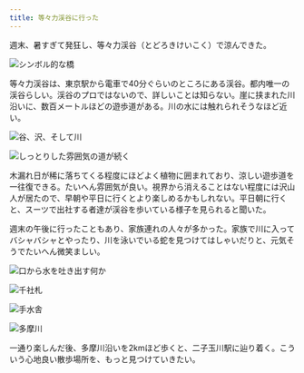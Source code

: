 ```yaml
---
title: 等々力渓谷に行った
---
```

週末、暑すぎて発狂し、等々力渓谷（とどろきけいこく）で涼んできた。

![](https://lh4.googleusercontent.com/EFeQIbCOx6-eau7-rppzyjf6hF_2U1gW5TdQq0-YqDMm3I-blsJ02PC0JDkdSzR5fNGcFsJB0oWaHjlzsvmM7fpnZUl_5mpHAyQquMJ9IF1NQ9O7wFupyUiEc_L_sQHoQJgP7hRGZkwYGTh0qNY "シンボル的な橋")

等々力渓谷は、東京駅から電車で40分ぐらいのところにある渓谷。都内唯一の渓谷らしい。渓谷のプロではないので、詳しいことは知らない。崖に挟まれた川沿いに、数百メートルほどの遊歩道がある。川の水には触れられそうなほど近い。

![](https://lh5.googleusercontent.com/0ZoaEZuqWxYpkfoym4P1cMet9AKaUKEfx9nn6ImmbDe0SkYFJHUd3wmNWhaQp9VSDFWQI8Mq4izunYtqnSVehRbpLZrS3q7PBhnObh8yIpC75UBIbQHmp2RhBA0qxdqAJ1nfLddTBnt4AUd3G48 "谷、沢、そして川")

![](https://lh5.googleusercontent.com/YG6J8POL4OvshKk16Pav6NJRbK0cvwobOZNou8W5PyP4YcUBe9ejVLaZ9ylRw4MYbqp9OYigAn0FDETZfREgeCCTiS215u6mNh3l_yn-cmkfImuQ0ri6NylQ028rC9BM3JTbrTGVJygLXzXLM8M "しっとりした雰囲気の道が続く")

木漏れ日が稀に落ちてくる程度にほどよく植物に囲まれており、涼しい遊歩道を一往復できる。たいへん雰囲気が良い。視界から消えることはない程度には沢山人が居たので、早朝や平日に行くとより楽しめるかもしれない。平日朝に行くと、スーツで出社する者達が渓谷を歩いている様子を見られると聞いた。

週末の午後に行ったこともあり、家族連れの人々が多かった。家族で川に入ってバシャバシャとやったり、川を泳いでいる蛇を見つけてはしゃいだりと、元気そうでたいへん微笑ましい。

![](https://lh4.googleusercontent.com/zF0u9DdUpErisKG8Rar6B3TiBTMBcT6m696KFeEByVgQ57H0_aLqfw0AtozTnYN4yDlnwhGa3byUir1BSQziMkLgk95XSZBIVg4IUSUm8nPJbBNERJXi5SrTP-lU_TdxWAhT3wUGJ6zK31a8lcc "口から水を吐き出す何か")

![](https://lh3.googleusercontent.com/n-yzgb-yLCSueljjiPyWdqHJIU8eaTClnPuv_TJros2eERxP00MUlcZc0w1eb2Vr44gw11Fwg-FVoqnk42v0rpctUvLh25IXtaOJrSiya-b5CxcrPuOt_TSKz4QrHskzBGPFffe4MCV2Pj1BAh4 "千社札")

![](https://lh5.googleusercontent.com/go4cXt04t5gODlV1ULwaWtS9CSw62RRwufr0t2o2bnB7Mq_MlNRsxu-Fzdc8rCsEo7aKdS3V8mvwURr81Hd9c4qznR8cm911hCvfbToc_Xcx1NnnjUGsrP0PglLIO6fFiP6pbRbodQOxWn_MVG4 "手水舎")

![](https://lh6.googleusercontent.com/umB2ECoyceT9Y0ajYcv6_XszAR5HJEL9sDf1IXCaane4wyU7EayNVzKnKOLYIYPOhDJRFophSMV_SoVTrFNI6Cy27Ai-W6eTBNE9EVJQfeAUbffKgrDZ7o_jHf40UD8qFfn1NrcaCCAxg_V3jVE "多摩川")

一通り楽しんだ後、多摩川沿いを2kmほど歩くと、二子玉川駅に辿り着く。こういう心地良い散歩場所を、もっと見つけていきたい。
